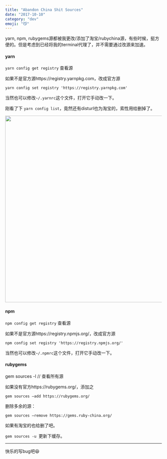 ```yaml
---
title: "Abandon China Shit Sources"
date: "2017-10-10"
category: "dev"
emoji: "😼"
---
```


yarn, npm, rubygems源都被我更改/添加了淘宝/rubychina源，有些时候，挺方便的。但是考虑到已经将我的terminal代理了，并不需要通过改源来加速。



#### yarn

`yarn config get registry`  查看源

如果不是官方源https://registry.yarnpkg.com，改成官方源

`yarn config set registry 'https://registry.yarnpkg.com'`

当然也可以修改`~/.yarnrc`这个文件，打开它手动改一下。



刚看了下 `yarn config list`，竟然还有disturl也为淘宝的，索性用给删掉了。

<img src="https://raw.githubusercontent.com/FaiChou/faichou.github.io/master/img/qiniu/markdown/1507615208265.png" width="600"/>



#### npm

`npm config get registry`  查看源

如果不是官方源https://registry.npmjs.org/，改成官方源

`npm config set registry 'https://registry.npmjs.org/'`

当然也可以修改`~/.npmrc`这个文件，打开它手动改一下。



#### rubygems


gem sources -l // 查看所有源

如果没有官方https://rubygems.org/，添加之

`gem sources —add https://rubygems.org/`

删除多余的源：

`gem sources —remove https://gems.ruby-china.org/`

如果有淘宝的也给删了吧。

`gem sources -u `更新下缓存。


---


快乐的写bug吧😆

